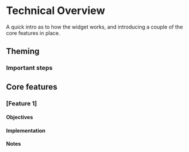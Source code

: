 # Technical Overview

A quick intro as to how the widget works, and introducing a couple of the core features in place.

## Theming

### Important steps

## Core features

### [Feature 1]

#### Objectives

#### Implementation

#### Notes
